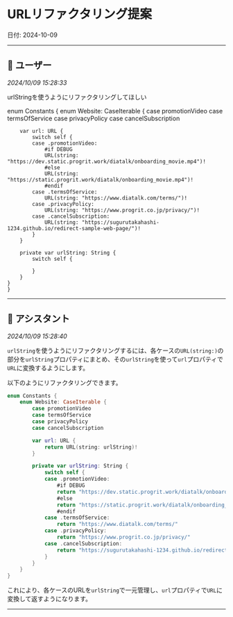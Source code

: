 # URLリファクタリング提案

日付: 2024-10-09

---

## 👤 ユーザー
*2024/10/09 15:28:33*

urlStringを使うようにリファクタリングしてほしい


enum Constants {
    enum Website: CaseIterable {
        case promotionVideo
        case termsOfService
        case privacyPolicy
        case cancelSubscription

        var url: URL {
            switch self {
            case .promotionVideo:
                #if DEBUG
                URL(string: "https://dev.static.progrit.work/diatalk/onboarding_movie.mp4")!
                #else
                URL(string: "https://static.progrit.work/diatalk/onboarding_movie.mp4")!
                #endif
            case .termsOfService:
                URL(string: "https://www.diatalk.com/terms/")!
            case .privacyPolicy:
                URL(string: "https://www.progrit.co.jp/privacy/")!
            case .cancelSubscription:
                URL(string: "https://sugurutakahashi-1234.github.io/redirect-sample-web-page/")!
            }
        }
        
        private var urlString: String {
            switch self {
            
            }
        }
    }
    }

---

## 🤖 アシスタント
*2024/10/09 15:28:40*

`urlString`を使うようにリファクタリングするには、各ケースの`URL(string:)`の部分を`urlString`プロパティにまとめ、その`urlString`を使って`url`プロパティで`URL`に変換するようにします。

以下のようにリファクタリングできます。

```swift
enum Constants {
    enum Website: CaseIterable {
        case promotionVideo
        case termsOfService
        case privacyPolicy
        case cancelSubscription

        var url: URL {
            return URL(string: urlString)!
        }

        private var urlString: String {
            switch self {
            case .promotionVideo:
                #if DEBUG
                return "https://dev.static.progrit.work/diatalk/onboarding_movie.mp4"
                #else
                return "https://static.progrit.work/diatalk/onboarding_movie.mp4"
                #endif
            case .termsOfService:
                return "https://www.diatalk.com/terms/"
            case .privacyPolicy:
                return "https://www.progrit.co.jp/privacy/"
            case .cancelSubscription:
                return "https://sugurutakahashi-1234.github.io/redirect-sample-web-page/"
            }
        }
    }
}
```

これにより、各ケースのURLを`urlString`で一元管理し、`url`プロパティで`URL`に変換して返すようになります。

---
